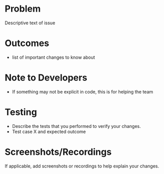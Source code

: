 # Problem

Descriptive text of issue

# Outcomes

- list of important changes to know about

# Note to Developers

- If something may not be explicit in code, this is for helping the team

# Testing

- Describe the tests that you performed to verify your changes.
- Test case X and expected outcome

# Screenshots/Recordings

If applicable, add screenshots or recordings to help explain your changes.
